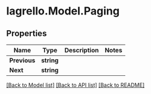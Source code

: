 
# lagrello.Model.Paging

## Properties

Name | Type | Description | Notes
------------ | ------------- | ------------- | -------------
**Previous** | **string** |  | 
**Next** | **string** |  | 

[[Back to Model list]](../README.md#documentation-for-models)
[[Back to API list]](../README.md#documentation-for-api-endpoints)
[[Back to README]](../README.md)

